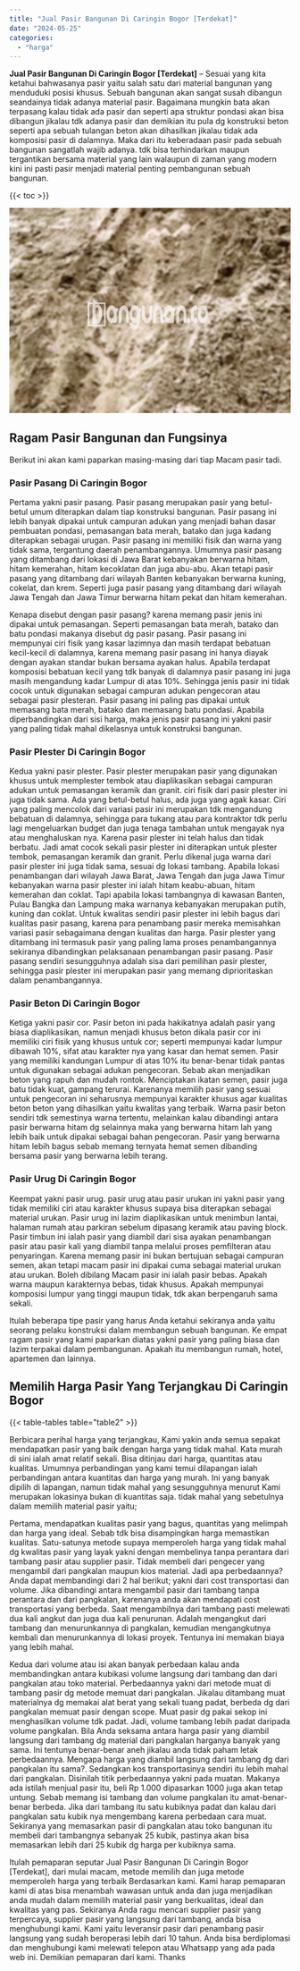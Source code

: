 ```yaml
---
title: "Jual Pasir Bangunan Di Caringin Bogor [Terdekat]"
date: "2024-05-25"
categories: 
  - "harga"
---
```


**Jual Pasir Bangunan Di Caringin Bogor \[Terdekat\]** – Sesuai yang kita ketahui bahwasanya pasir yaitu salah satu dari material bangunan yang menduduki posisi khusus. Sebuah bangunan akan sangat susah dibangun seandainya tidak adanya material pasir. Bagaimana mungkin bata akan terpasang kalau tidak ada pasir dan seperti apa struktur pondasi akan bisa dibangun jikalau tdk adanya pasir dan demikian itu pula dg konstruksi beton seperti apa sebuah tulangan beton akan dihasilkan jikalau tidak ada komposisi pasir di dalamnya. Maka dari itu keberadaan pasir pada sebuah bangunan sangatlah wajib adanya. tdk bisa terhindarkan maupun tergantikan bersama material yang lain walaupun di zaman yang modern kini ini pasti pasir menjadi material penting pembangunan sebuah bangunan.

{{< toc >}}

![Jual Pasir Bangunan Di Caringin Bogor [Terdekat]](/images/jual-pasir-bangunan-35.png)

## Ragam Pasir Bangunan dan Fungsinya

Berikut ini akan kami paparkan masing-masing dari tiap Macam pasir tadi.

### Pasir Pasang Di Caringin Bogor

Pertama yakni pasir pasang. Pasir pasang merupakan pasir yang betul-betul umum diterapkan dalam tiap konstruksi bangunan. Pasir pasang ini lebih banyak dipakai untuk campuran adukan yang menjadi bahan dasar pembuatan pondasi, pemasangan bata merah, batako dan juga kadang diterapkan sebagai urugan. Pasir pasang ini memiliki fisik dan warna yang tidak sama, tergantung daerah penambangannya. Umumnya pasir pasang yang ditambang dari lokasi di Jawa Barat kebanyakan berwarna hitam, hitam kemerahan, hitam kecoklatan dan juga abu-abu. Akan tetapi pasir pasang yang ditambang dari wilayah Banten kebanyakan berwarna kuning, cokelat, dan krem. Seperti juga pasir pasang yang ditambang dari wilayah Jawa Tengah dan Jawa Timur berwarna hitam pekat dan hitam kemerahan.

Kenapa disebut dengan pasir pasang? karena memang pasir jenis ini dipakai untuk pemasangan. Seperti pemasangan bata merah, batako dan batu pondasi makanya disebut dg pasir pasang. Pasir pasang ini mempunyai ciri fisik yang kasar lazimnya dan masih terdapat bebatuan kecil-kecil di dalamnya, karena memang pasir pasang ini hanya diayak dengan ayakan standar bukan bersama ayakan halus. Apabila terdapat komposisi bebatuan kecil yang tdk banyak di dalamnya pasir pasang ini juga masih mengandung kadar Lumpur di atas 10%. Sehingga jenis pasir ini tidak cocok untuk digunakan sebagai campuran adukan pengecoran atau sebagai pasir plesteran. Pasir pasang ini paling pas dipakai untuk memasang bata merah, batako dan memasang batu pondasi. Apabila diperbandingkan dari sisi harga, maka jenis pasir pasang ini yakni pasir yang paling tidak mahal dikelasnya untuk konstruksi bangunan.

### Pasir Plester Di Caringin Bogor

Kedua yakni pasir plester. Pasir plester merupakan pasir yang digunakan khusus untuk memplester tembok atau diaplikasikan sebagai campuran adukan untuk pemasangan keramik dan granit. ciri fisik dari pasir plester ini juga tidak sama. Ada yang betul-betul halus, ada juga yang agak kasar. Ciri yang paling mencolok dari variasi pasir ini merupakan tdk mengandung bebatuan di dalamnya, sehingga para tukang atau para kontraktor tdk perlu lagi mengeluarkan budget dan juga tenaga tambahan untuk mengayak nya atau menghaluskan nya. Karena pasir plester ini telah halus dan tidak berbatu. Jadi amat cocok sekali pasir plester ini diterapkan untuk plester tembok, pemasangan keramik dan granit. Perlu dikenal juga warna dari pasir plester ini juga tidak sama, sesuai dg lokasi tambang. Apabila lokasi penambangan dari wilayah Jawa Barat, Jawa Tengah dan juga Jawa Timur kebanyakan warna pasir plester ini ialah hitam keabu-abuan, hitam kemerahan dan coklat. Tapi apabila lokasi tambangnya di kawasan Banten, Pulau Bangka dan Lampung maka warnanya kebanyakan merupakan putih, kuning dan coklat. Untuk kwalitas sendiri pasir plester ini lebih bagus dari kualitas pasir pasang, karena para penambang pasir mereka memisahkan variasi pasir sebagaimana dengan kualitas dan harga. Pasir plester yang ditambang ini termasuk pasir yang paling lama proses penambangannya sekiranya dibandingkan pelaksanaan penambangan pasir pasang. Pasir pasang sendiri sesungguhnya adalah sisa dari pemilihan pasir plester, sehingga pasir plester ini merupakan pasir yang memang diprioritaskan dalam penambangannya.

### Pasir Beton Di Caringin Bogor

Ketiga yakni pasir cor. Pasir beton ini pada hakikatnya adalah pasir yang biasa diaplikasikan, namun menjadi khusus beton dikala pasir cor ini memiliki ciri fisik yang khusus untuk cor; seperti mempunyai kadar lumpur dibawah 10%, sifat atau karakter nya yang kasar dan hemat semen. Pasir yang memiliki kandungan Lumpur di atas 10% itu benar-benar tidak pantas untuk digunakan sebagai adukan pengecoran. Sebab akan menjadikan beton yang rapuh dan mudah rontok. Menciptakan ikatan semen, pasir juga batu tidak kuat, gampang terurai. Karenanya memilih pasir yang sesuai untuk pengecoran ini seharusnya mempunyai karakter khusus agar kualitas beton beton yang dihasilkan yaitu kwalitas yang terbaik. Warna pasir beton sendiri tdk semestinya warna tertentu, melainkan kalau dibandingi antara pasir berwarna hitam dg selainnya maka yang berwarna hitam lah yang lebih baik untuk dipakai sebagai bahan pengecoran. Pasir yang berwarna hitam lebih bagus sebab memang ternyata hemat semen dibanding bersama pasir yang berwarna lebih terang.

### Pasir Urug Di Caringin Bogor

Keempat yakni pasir urug. pasir urug atau pasir urukan ini yakni pasir yang tidak memiliki ciri atau karakter khusus supaya bisa diterapkan sebagai material urukan. Pasir urug ini lazim diaplikasikan untuk menimbun lantai, halaman rumah atau parkiran sebelum dipasang keramik atau paving block. Pasir timbun ini ialah pasir yang diambil dari sisa ayakan penambangan pasir atau pasir kali yang diambil tanpa melalui proses pemfilteran atau penyaringan. Karena memang pasir ini bukan bertujuan sebagai campuran semen, akan tetapi macam pasir ini dipakai cuma sebagai material urukan atau urukan. Boleh dibilang Macam pasir ini ialah pasir bebas. Apakah warna maupun karakternya bebas, tidak khusus. Apakah mempunyai komposisi lumpur yang tinggi maupun tidak, tdk akan berpengaruh sama sekali.

Itulah beberapa tipe pasir yang harus Anda ketahui sekiranya anda yaitu seorang pelaku konstruksi dalam membangun sebuah bangunan. Ke empat ragam pasir yang kami paparkan diatas yakni pasir yang paling biasa dan lazim terpakai dalam pembangunan. Apakah itu membangun rumah, hotel, apartemen dan lainnya.

## Memilih Harga Pasir Yang Terjangkau Di Caringin Bogor

{{< table-tables table="table2" >}}

Berbicara perihal harga yang terjangkau, Kami yakin anda semua sepakat mendapatkan pasir yang baik dengan harga yang tidak mahal. Kata murah di sini ialah amat relatif sekali. Bisa ditinjau dari harga, quantitas atau kualitas. Umumnya perbandingan yang kami temui dilapangan ialah perbandingan antara kuantitas dan harga yang murah. Ini yang banyak dipilih di lapangan, namun tidak mahal yang sesungguhnya menurut Kami merupakan lokasinya bukan di kuantitas saja. tidak mahal yang sebetulnya dalam memilih material pasir yaitu;

Pertama, mendapatkan kualitas pasir yang bagus, quantitas yang melimpah dan harga yang ideal. Sebab tdk bisa disampingkan harga memastikan kualitas. Satu-satunya metode supaya memperoleh harga yang tidak mahal dg kwalitas pasir yang layak yakni dengan membelinya tanpa perantara dari tambang pasir atau supplier pasir. Tidak membeli dari pengecer yang mengambil dari pangkalan maupun kios material. Jadi apa perbedaannya? Anda dapat membandingi dari 2 hal berikut; yakni dari cost transportasi dan volume. Jika dibandingi antara mengambil pasir dari tambang tanpa perantara dan dari pangkalan, karenanya anda akan mendapati cost transportasi yang berbeda. Saat mengambilnya dari tambang pasti melewati dua kali angkut dan juga dua kali penurunan. Adalah mengangkut dari tambang dan menurunkannya di pangkalan, kemudian mengangkutnya kembali dan menurunkannya di lokasi proyek. Tentunya ini memakan biaya yang lebih mahal.

Kedua dari volume atau isi akan banyak perbedaan kalau anda membandingkan antara kubikasi volume langsung dari tambang dan dari pangkalan atau toko material. Perbedaannya yakni dari metode muat di tambang pasir dg metode memuat dari pangkalan. Jikalau ditambang muat materialnya dg memakai alat berat yang sekali tuang padat, berbeda dg dari pangkalan memuat pasir dengan scope. Muat pasir dg pakai sekop ini menghasilkan volume tdk padat. Jadi, volume tambang lebih padat daripada volume pangkalan. Bila Anda seksama antara harga pasir yang diambil langsung dari tambang dg material dari pangkalan harganya banyak yang sama. Ini tentunya benar-benar aneh jikalau anda tidak paham letak perbedaannya. Mengapa harga yang diambil langsung dari tambang dg dari pangkalan itu sama?. Sedangkan kos transportasinya sendiri itu lebih mahal dari pangkalan. Disinilah titik perbedaannya yakni pada muatan. Makanya ada istilah menjual pasir itu, beli Rp 1.000 dipasarkan 1000 juga akan tetap untung. Sebab memang isi tambang dan volume pangkalan itu amat-benar-benar berbeda. Jika dari tambang itu satu kubiknya padat dan kalau dari pangkalan satu kubik nya mengembang karena perbedaan cara muat. Sekiranya yang memasarkan pasir di pangkalan atau toko bangunan itu membeli dari tambangnya sebanyak 25 kubik, pastinya akan bisa memasarkan lebih dari 25 kubik dg harga per kubiknya sama.

Itulah pemaparan seputar Jual Pasir Bangunan Di Caringin Bogor \[Terdekat\], dari mulai macam, metode memilih dan juga metode memperoleh harga yang terbaik Berdasarkan kami. Kami harap pemaparan kami di atas bisa menambah wawasan untuk anda dan juga menjadikan anda mudah dalam memilih material pasir yang berkualitas, ideal dan kwalitas yang pas. Sekiranya Anda ragu mencari supplier pasir yang terpercaya, supplier pasir yang langsung dari tambang, anda bisa menghubungi kami. Kami yaitu leveransir pasir dari penambang pasir langsung yang sudah beroperasi lebih dari 10 tahun. Anda bisa berdiplomasi dan menghubungi kami melewati telepon atau Whatsapp yang ada pada web ini. Demikian pemaparan dari kami. Thanks
